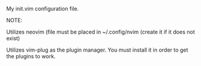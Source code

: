 My init.vim configuration file. 

NOTE:

Utilizes neovim (file must be placed in ~/.config/nvim (create it if it does not exist) 

Utilizes vim-plug as the plugin manager. You must install it in order to get the plugins to work. 
